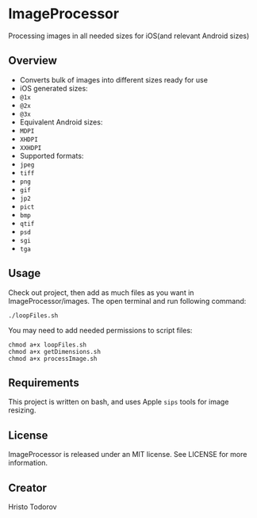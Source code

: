 # ImageProcessor
Processing images in all needed sizes for iOS(and relevant Android sizes)
## Overview
* Converts bulk of images into different sizes ready for use
* iOS generated sizes:
* `@1x`
* `@2x`
* `@3x`
* Equivalent Android sizes:
* `MDPI`
* `XHDPI`
* `XXHDPI`
* Supported formats:
* `jpeg`
* `tiff`
* `png`
* `gif`
* `jp2`
* `pict`
* `bmp`
* `qtif`
* `psd`
* `sgi`
* `tga`

## Usage
Check out project, then add as much files as you want in ImageProcessor/images. The open terminal and run following command:
```
./loopFiles.sh
```

You may need to add needed permissions to script files:
```
chmod a+x loopFiles.sh
chmod a+x getDimensions.sh
chmod a+x processImage.sh
```
## Requirements
This project is written on bash, and uses Apple `sips` tools for image resizing.
## License
ImageProcessor is released under an MIT license. See LICENSE for more information.
## Creator
Hristo Todorov